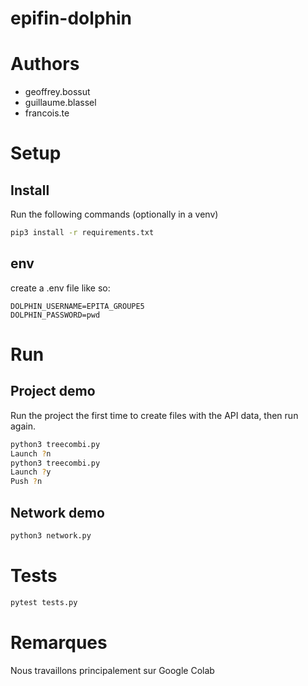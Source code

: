 epifin-dolphin
==============

# Authors

- geoffrey.bossut
- guillaume.blassel
- francois.te

# Setup

## Install

Run the following commands (optionally in a venv)

```sh
pip3 install -r requirements.txt
```

## env

create a .env file like so:

```
DOLPHIN_USERNAME=EPITA_GROUPE5
DOLPHIN_PASSWORD=pwd
```

# Run

## Project demo

Run the project the first time to create files with the API data, then run again.

```sh
python3 treecombi.py
Launch ?n
python3 treecombi.py
Launch ?y
Push ?n
```

## Network demo

```sh
python3 network.py
```

# Tests

```sh
pytest tests.py
```

# Remarques

Nous travaillons principalement sur Google Colab
